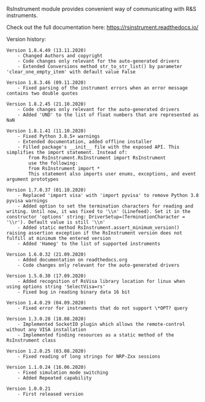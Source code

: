 RsInstrument module provides convenient way of communicating with R&S instruments.

Check out the full documentation here: https://rsinstrument.readthedocs.io/

Version history:

    Version 1.8.4.49 (13.11.2020)
        - Changed Authors and copyright
        - Code changes only relevant for the auto-generated drivers
        - Extended Conversions method str_to_str_list() by parameter 'clear_one_empty_item' with default value False

    Version 1.8.3.46 (09.11.2020)
        - Fixed parsing of the instrument errors when an error message contains two double quotes

    Version 1.8.2.45 (21.10.2020)
        - Code changes only relevant for the auto-generated drivers
        - Added 'UND' to the list of float numbers that are represented as NaN

	Version 1.8.1.41 (11.10.2020)
	    - Fixed Python 3.8.5+ warnings
	    - Extended documentation, added offline installer
	    - Filled package's __init__ file with the exposed API. This simplifies the import statement. Instead of:
            from RsInstrument.RsInstrument import RsInstrument
            use the following:
            from RsInstrument import *
            This statement also imports user enums, exceptions, and event argument prototypes
	
	Version 1.7.0.37 (01.10.2020)
		- Replaced 'import visa' with 'import pyvisa' to remove Python 3.8 pyvisa warnings
		- Added option to set the termination characters for reading and writing. Until now, it was fixed to '\\n' (Linefeed). Set it in the constructor 'options' string: DriverSetup=(TerminationCharacter = '\\r'). Default value is still '\\n'
		- Added static method RsInstrument.assert_minimum_version() raising assertion exception if the RsInstrument version does not fulfill at minimum the entered version
		- Added 'Hameg' to the list of supported instruments

	Version 1.6.0.32 (21.09.2020)
		- Added documentation on readthedocs.org
		- Code changes only relevant for the auto-generated drivers

	Version 1.5.0.30 (17.09.2020)
		- Added recognition of RsVisa library location for linux when using options string 'SelectVisa=rs'
		- Fixed bug in reading binary data 16 bit

	Version 1.4.0.29 (04.09.2020)
		- Fixed error for instruments that do not support \*OPT? query

	Version 1.3.0.28 (18.08.2020)
		- Implemented SocketIO plugin which allows the remote-control without any VISA installation
		- Implemented finding resources as a static method of the RsInstrument class

	Version 1.2.0.25 (03.08.2020)
		- Fixed reading of long strings for NRP-Zxx sessions

	Version 1.1.0.24 (16.06.2020)
		- Fixed simulation mode switching
		- Added Repeated capability

	Version 1.0.0.21
		- First released version